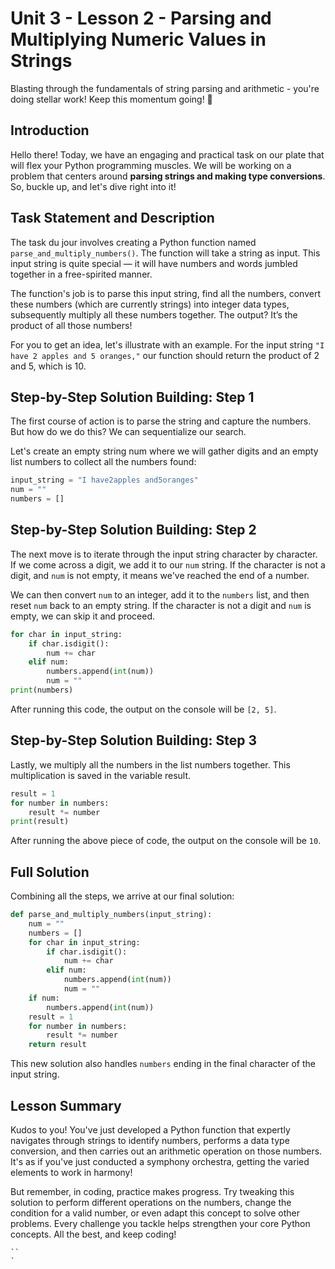 # Unit 3 - Lesson 2 - Parsing and Multiplying Numeric Values in Strings

Blasting through the fundamentals of string parsing and arithmetic - you're doing stellar work! Keep this momentum going! 🚀

## Introduction

Hello there! Today, we have an engaging and practical task on our plate that will flex your Python programming muscles. We will be working on a problem that centers around **parsing strings and making type conversions**. So, buckle up, and let's dive right into it!

## Task Statement and Description

The task du jour involves creating a Python function named `parse_and_multiply_numbers()`. The function will take a string as input. This input string is quite special — it will have numbers and words jumbled together in a free-spirited manner.

The function's job is to parse this input string, find all the numbers, convert these numbers (which are currently strings) into integer data types, subsequently multiply all these numbers together. The output? It’s the product of all those numbers!

For you to get an idea, let's illustrate with an example. For the input string `"I have 2 apples and 5 oranges,"` our function should return the product of 2 and 5, which is 10.

## Step-by-Step Solution Building: Step 1

The first course of action is to parse the string and capture the numbers. But how do we do this? We can sequentialize our search.

Let's create an empty string num where we will gather digits and an empty list numbers to collect all the numbers found:

```Python
input_string = "I have2apples and5oranges"
num = ""
numbers = []
```

## Step-by-Step Solution Building: Step 2

The next move is to iterate through the input string character by character. If we come across a digit, we add it to our `num` string. If the character is not a digit, and `num` is not empty, it means we've reached the end of a number.

We can then convert `num` to an integer, add it to the `numbers` list, and then reset `num` back to an empty string. If the character is not a digit and `num` is empty, we can skip it and proceed.

```Python
for char in input_string:
    if char.isdigit():
        num += char
    elif num:
        numbers.append(int(num))
        num = ""
print(numbers)
```

After running this code, the output on the console will be `[2, 5]`.

## Step-by-Step Solution Building: Step 3

Lastly, we multiply all the numbers in the list numbers together. This multiplication is saved in the variable result.

```Python
result = 1
for number in numbers:
    result *= number
print(result)
```

After running the above piece of code, the output on the console will be `10`.

## Full Solution

Combining all the steps, we arrive at our final solution:

```Python
def parse_and_multiply_numbers(input_string):
    num = ""
    numbers = []
    for char in input_string:
        if char.isdigit():
            num += char
        elif num:
            numbers.append(int(num))
            num = ""
    if num:
        numbers.append(int(num))
    result = 1
    for number in numbers:
        result *= number
    return result
```

This new solution also handles `numbers` ending in the final character of the input string.

## Lesson Summary

Kudos to you! You've just developed a Python function that expertly navigates through strings to identify numbers, performs a data type conversion, and then carries out an arithmetic operation on those numbers. It's as if you've just conducted a symphony orchestra, getting the varied elements to work in harmony!

But remember, in coding, practice makes progress. Try tweaking this solution to perform different operations on the numbers, change the condition for a valid number, or even adapt this concept to solve other problems. Every challenge you tackle helps strengthen your core Python concepts. All the best, and keep coding!

```
``
`
```

